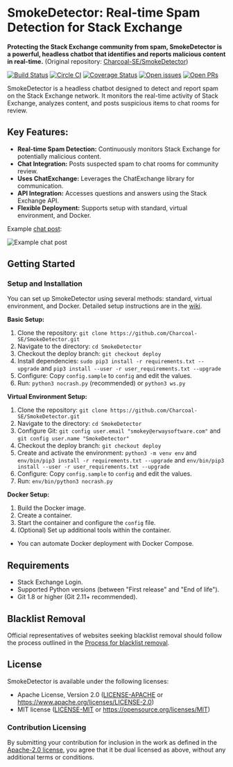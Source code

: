 # SmokeDetector: Real-time Spam Detection for Stack Exchange

**Protecting the Stack Exchange community from spam, SmokeDetector is a powerful, headless chatbot that identifies and reports malicious content in real-time.** (Original repository: [Charcoal-SE/SmokeDetector](https://github.com/Charcoal-SE/SmokeDetector))

[![Build Status](https://github.com/Charcoal-SE/SmokeDetector/actions/workflows/build.yml/badge.svg?query=branch%3Amaster)](https://github.com/Charcoal-SE/SmokeDetector/actions/workflows/build.yml?query=branch%3Amaster)
[![Circle CI](https://circleci.com/gh/Charcoal-SE/SmokeDetector.svg?style=shield)](https://circleci.com/gh/Charcoal-SE/SmokeDetector)
[![Coverage Status](https://coveralls.io/repos/github/Charcoal-SE/SmokeDetector/badge.svg?branch=master)](https://coveralls.io/github/Charcoal-SE/SmokeDetector?branch=master)
[![Open issues](https://img.shields.io/github/issues/Charcoal-SE/SmokeDetector.svg)](https://github.com/Charcoal-SE/SmokeDetector/issues)
[![Open PRs](https://img.shields.io/github/issues-pr/Charcoal-SE/SmokeDetector.svg)](https://github.com/Charcoal-SE/SmokeDetector/pulls)

SmokeDetector is a headless chatbot designed to detect and report spam on the Stack Exchange network. It monitors the real-time activity of Stack Exchange, analyzes content, and posts suspicious items to chat rooms for review.

## Key Features:

*   **Real-time Spam Detection:** Continuously monitors Stack Exchange for potentially malicious content.
*   **Chat Integration:** Posts suspected spam to chat rooms for community review.
*   **Uses ChatExchange:** Leverages the ChatExchange library for communication.
*   **API Integration:** Accesses questions and answers using the Stack Exchange API.
*   **Flexible Deployment:** Supports setup with standard, virtual environment, and Docker.

Example [chat post](https://chat.stackexchange.com/transcript/message/43579469):

![Example chat post](https://i.sstatic.net/oLyfb.png)

## Getting Started

### Setup and Installation

You can set up SmokeDetector using several methods: standard, virtual environment, and Docker. Detailed setup instructions are in the [wiki](https://charcoal-se.org/smokey/Set-Up-and-Run-SmokeDetector).

**Basic Setup:**

1.  Clone the repository: `git clone https://github.com/Charcoal-SE/SmokeDetector.git`
2.  Navigate to the directory: `cd SmokeDetector`
3.  Checkout the deploy branch: `git checkout deploy`
4.  Install dependencies: `sudo pip3 install -r requirements.txt --upgrade` and `pip3 install --user -r user_requirements.txt --upgrade`
5.  Configure: Copy `config.sample` to `config` and edit the values.
6.  Run:  `python3 nocrash.py` (recommended) or `python3 ws.py`

**Virtual Environment Setup:**

1.  Clone the repository: `git clone https://github.com/Charcoal-SE/SmokeDetector.git`
2.  Navigate to the directory: `cd SmokeDetector`
3.  Configure Git: `git config user.email "smokey@erwaysoftware.com"` and `git config user.name "SmokeDetector"`
4.  Checkout the deploy branch: `git checkout deploy`
5.  Create and activate the environment: `python3 -m venv env` and `env/bin/pip3 install -r requirements.txt --upgrade` and `env/bin/pip3 install --user -r user_requirements.txt --upgrade`
6.  Configure: Copy `config.sample` to `config` and edit the values.
7.  Run:  `env/bin/python3 nocrash.py`

**Docker Setup:**

1.  Build the Docker image.
2.  Create a container.
3.  Start the container and configure the `config` file.
4.  (Optional) Set up additional tools within the container.

  *   You can automate Docker deployment with Docker Compose.

## Requirements

*   Stack Exchange Login.
*   Supported Python versions (between "First release" and "End of life").
*   Git 1.8 or higher (Git 2.11+ recommended).

## Blacklist Removal

Official representatives of websites seeking blacklist removal should follow the process outlined in the [Process for blacklist removal](https://charcoal-se.org/smokey/Process-for-blacklist-removal).

## License

SmokeDetector is available under the following licenses:

*   Apache License, Version 2.0 ([LICENSE-APACHE](LICENSE-APACHE) or <https://www.apache.org/licenses/LICENSE-2.0>)
*   MIT license ([LICENSE-MIT](LICENSE-MIT) or <https://opensource.org/licenses/MIT>)

### Contribution Licensing

By submitting your contribution for inclusion in the work
as defined in the [Apache-2.0 license](https://www.apache.org/licenses/LICENSE-2.0),
you agree that it be dual licensed as above,
without any additional terms or conditions.